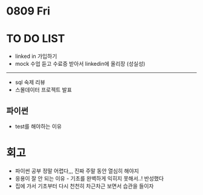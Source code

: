 # 0809 Fri

# TO DO LIST

- linked in 가입하기
- mock 수업 듣고 수료증 받아서 linkedin에 올리장 (성실성)

---

- sql 숙제 리뷰
- 스몰데이터 프로젝트 발표

## 파이썬

- test를 해야하는 이유

# 회고

- 파이썬 공부 정말 어렵다,,, 진짜 주말 동안 열심히 해야지
- 응용이 잘 안 되는 이유 - 기초를 완벽하게 익히지 못해서..! 반성했다
- 집에 가서 기초부터 다시 천천히 차근차근 보면서 습관을 들이자